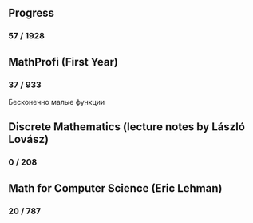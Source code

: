 ##	Progress
###	57 / 1928

## MathProfi (First Year)
### 37 / 933
Бесконечно малые функции

## Discrete Mathematics (lecture notes by László Lovász)
### 0 / 208

## Math for Computer Science (Eric Lehman)
### 20 / 787


